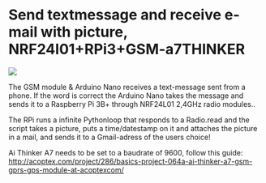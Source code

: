 # Send textmessage and receive e-mail with picture, NRF24l01+RPi3+GSM-a7THINKER

![](GifGSM.gif)

The GSM module & Arduino Nano receives a text-message sent from a phone. If the word is correct the Arduino Nano takes the message and sends it to a Raspberry Pi 3B+ through NRF24L01 2,4GHz radio modules.. 

The RPi runs a infinite Pythonloop that responds to a Radio.read and the script takes a picture, puts a time/datestamp on it and attaches the picture in a mail, and sends it to a Gmail-adress of the users choice!

Ai Thinker A7 needs to be set to a baudrate of 9600, follow this guide:
http://acoptex.com/project/286/basics-project-064a-ai-thinker-a7-gsm-gprs-gps-module-at-acoptexcom/

